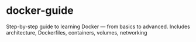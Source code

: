 # docker-guide
Step-by-step guide to learning Docker — from basics to advanced. Includes architecture, Dockerfiles, containers, volumes, networking
